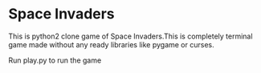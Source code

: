 # Space Invaders

This is python2 clone game of Space Invaders.This is completely terminal game made without any ready libraries like pygame or curses.

Run play.py to run the game